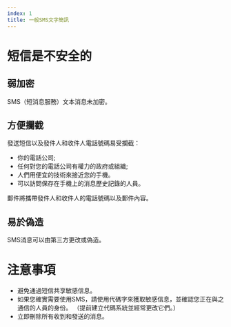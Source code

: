 ```yaml
---
index: 1
title: 一般SMS文字簡訊
---
```

# 短信是不安全的

## 弱加密

SMS（短消息服務）文本消息未加密。

## 方便攔截

發送短信以及發件人和收件人電話號碼易受攔截：

*   你的電話公司;
*   任何對您的電話公司有權力的政府或組織;
*   人們用便宜的技術來接近您的手機。
*   可以訪問保存在手機上的消息歷史記錄的人員。

郵件將攜帶發件人和收件人的電話號碼以及郵件內容。

## 易於偽造

SMS消息可以由第三方更改或偽造。

# 注意事項

*   避免通過短信共享敏感信息。
*   如果您確實需要使用SMS，請使用代碼字來獲取敏感信息，並確認您正在與之通信的人員的身份。 （提前建立代碼系統並經常更改它們。）
*   立即刪除所有收到和發送的消息。